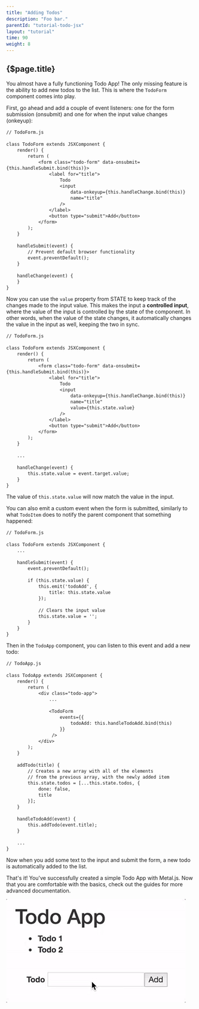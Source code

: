 ```yaml
---
title: "Adding Todos"
description: "Foo bar."
parentId: "tutorial-todo-jsx"
layout: "tutorial"
time: 90
weight: 8
---
```


## {$page.title}

You almost have a fully functioning Todo App! The only missing feature is the
ability to add new todos to the list. This is where the `TodoForm` component
comes into play.

First, go ahead and add a couple of event listeners: one for the form
submission (onsubmit) and one for when the input value changes (onkeyup):

```text/jsx
// TodoForm.js

class TodoForm extends JSXComponent {
	render() {
		return (
			<form class="todo-form" data-onsubmit={this.handleSubmit.bind(this)}>
				<label for="title">
					Todo
					<input
						data-onkeyup={this.handleChange.bind(this)}
						name="title"
					/>
				</label>
				<button type="submit">Add</button>
			</form>
		);
	}

	handleSubmit(event) {
		// Prevent default browser functionality
		event.preventDefault();
	}

	handleChange(event) {
	}
}
```

Now you can use the `value` property from STATE to keep track of the changes
made to the input value. This makes the input a **controlled input**, where the
value of the input is controlled by the state of the component. In other words, when the value of the state changes, it automatically changes the value in the input as well, keeping the two in sync.

```text/jsx
// TodoForm.js

class TodoForm extends JSXComponent {
	render() {
		return (
			<form class="todo-form" data-onsubmit={this.handleSubmit.bind(this)}>
				<label for="title">
					Todo
					<input
						data-onkeyup={this.handleChange.bind(this)}
						name="title"
						value={this.state.value}
					/>
				</label>
				<button type="submit">Add</button>
			</form>
		);
	}

	...

	handleChange(event) {
		this.state.value = event.target.value;
	}
}
```

The value of `this.state.value` will now match the value in the input.

You can also emit a custom event when the form is submitted, similarly to
what `TodoItem` does to notify the parent component that something happened:

```text/jsx
// TodoForm.js

class TodoForm extends JSXComponent {
	...

	handleSubmit(event) {
		event.preventDefault();

		if (this.state.value) {
			this.emit('todoAdd', {
				title: this.state.value
			});

			// Clears the input value
			this.state.value = '';
		}
	}
}
```

Then in the `TodoApp` component, you can listen to this event and add a new
todo:

```text/jsx
// TodoApp.js

class TodoApp extends JSXComponent {
	render() {
		return (
			<div class="todo-app">
				...

				<TodoForm
					events={{
						todoAdd: this.handleTodoAdd.bind(this)
					}}
				 />
			</div>
		);
	}

	addTodo(title) {
		// Creates a new array with all of the elements
		// from the previous array, with the newly added item
		this.state.todos = [...this.state.todos, {
			done: false,
			title
		}];
	}

	handleTodoAdd(event) {
		this.addTodo(event.title);
	}

	...
}
```

Now when you add some text to the input and submit the form, a new todo is automatically added to the list.

That's it! You've successfully created a simple Todo App with Metal.js. Now that
you are comfortable with the basics, check out the guides for more advanced
documentation.

![Finished GIF](/images/tutorials/todo-app/finished_todo_anim.gif "Finished GIF")
